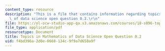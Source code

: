 ```yaml
---
content_type: resource
description: "This is a file that contains information regarding topics in mathematics\
  \ of data science open question 0.2.\r\n"
file: https://ol-ocw-studio-app-qa.s3.amazonaws.com/courses/18-s096-topics-in-mathematics-of-data-science-fall-2015/f4bd396a2d0e0668134c9f9a7d658a9f_MIT18_S096F15_Open0.2.pdf
file_type: application/pdf
resourcetype: Document
title: Topics in Mathematics of Data Science Open Question 0.2
uid: f4bd396a-2d0e-0668-134c-9f9a7d658a9f
---
```

